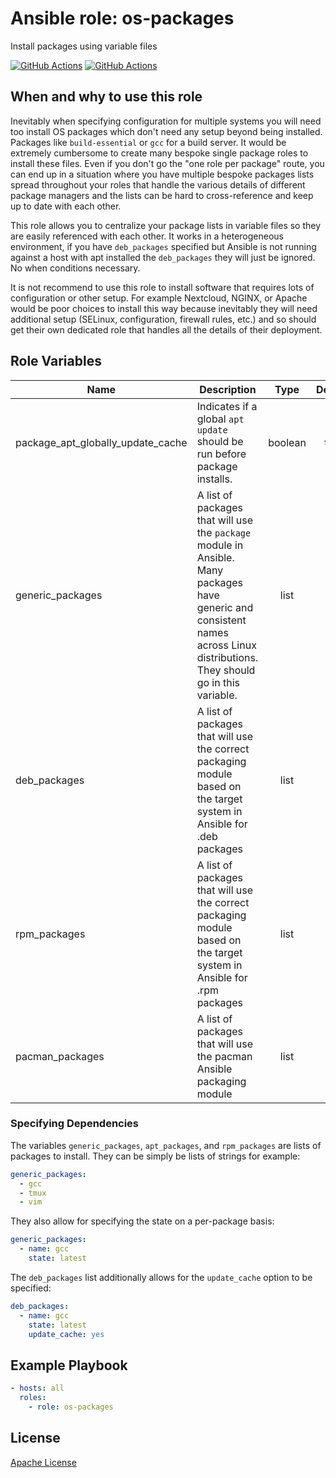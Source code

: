 Ansible role: os-packages
==================================

Install packages using variable files

[![GitHub Actions](https://github.com/chasinglogic/ansible-role-os-packages/workflows/Molecule%20Test/badge.svg)](https://github.com/chasinglogic/ansible-role-os-packages/actions?query=workflow%3A%22Molecule+Test%22)
[![GitHub Actions](https://github.com/chasinglogic/ansible-role-os-packages/workflows/Release/badge.svg)](https://github.com/chasinglogic/ansible-role-os-packages/actions?query=workflow%3A%22Release%22)

When and why to use this role
--------------------------

Inevitably when specifying configuration for multiple systems you will
need too install OS packages which don't need any setup beyond being
installed. Packages like `build-essential` or `gcc` for a build
server. It would be extremely cumbersome to create many bespoke single
package roles to install these files. Even if you don't go the "one
role per package" route, you can end up in a situation where you have
multiple bespoke packages lists spread throughout your roles that
handle the various details of different package managers and the lists
can be hard to cross-reference and keep up to date with each other.

This role allows you to centralize your package lists in variable
files so they are easily referenced with each other. It works in a 
heterogeneous environment, if you have `deb_packages` specified but
Ansible is not running against a host with apt installed the
`deb_packages` they will just be ignored. No when conditions necessary.

It is not recommend to use this role to install software that requires
lots of configuration or other setup. For example Nextcloud, NGINX, or
Apache would be poor choices to install this way because inevitably
they will need additional setup (SELinux, configuration, firewall
rules, etc.) and so should get their own dedicated role that handles
all the details of their deployment.

Role Variables
--------------

| Name                                  | Description                                                                                                                                                                                                                                                                | Type    | Default | Required |
|---------------------------------------|----------------------------------------------------------------------------------------------------------------------------------------------------------------------------------------------------------------------------------------------------------------------------|:-------:|:-------:|:--------:|
| package\_apt\_globally\_update\_cache | Indicates if a global `apt update` should be run before package installs.                                                                                                                                                                                                  | boolean | true    | no       |
| generic_packages                      | A list of packages that will use the `package` module in Ansible. Many packages have generic and consistent names across Linux distributions. They should go in this variable.                                                                                             | list    | []      | no       |
| deb_packages                          | A list of packages that will use the correct packaging module based on the target system in Ansible for .deb packages                                                                                                                                                                                 | list    | []      | no       |
| rpm_packages                          | A list of packages that will use the correct packaging module based on the target system in Ansible for .rpm packages                                                                                                                                                                                 | list    | []      | no       |
| pacman_packages                          | A list of packages that will use the pacman Ansible packaging module                                                                                                                                                                                 | list    | []      | no       |

### Specifying Dependencies

The variables `generic_packages`, `apt_packages`, and `rpm_packages`
are lists of packages to install. They can be simply be lists of strings for example:

```yaml
generic_packages:
  - gcc
  - tmux
  - vim
```

They also allow for specifying the state on a per-package basis:

```yaml
generic_packages:
  - name: gcc
    state: latest
```

The `deb_packages` list additionally allows for the `update_cache` option to be specified:

```yaml
deb_packages:
  - name: gcc
    state: latest
    update_cache: yes
```

Example Playbook
----------------

```yaml
- hosts: all
  roles:
    - role: os-packages
```

License
-------

[Apache License](LICENSE)
